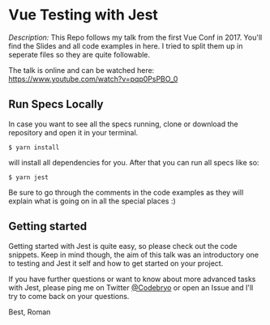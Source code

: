 Vue Testing with Jest
=====================

*Description:*
This Repo follows my talk from the first Vue Conf in 2017.
You'll find the Slides and all code examples in here.
I tried to split them up in seperate files so they are quite followable.

The talk is online and can be watched here:
https://www.youtube.com/watch?v=pqp0PsPBO_0

## Run Specs Locally

In case you want to see all the specs running, clone or download the repository and open it in your terminal.

```shell
$ yarn install
```

will install all dependencies for you. After that you can run all specs like so:

```shell
$ yarn jest
```

Be sure to go through the comments in the code examples as they will explain what is going on in all the special places :)

## Getting started

Getting started with Jest is quite easy, so please check out the code snippets. Keep in mind though, the aim of this talk was an introductory one to testing and Jest it self and how to get started on your project.

If you have further questions or want to know about more advanced tasks with Jest, please ping me on Twitter [@Codebryo](https://twitter.com/Codebryo) or open an Issue and I'll try to come back on your questions.

Best,
Roman
